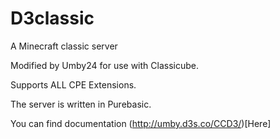 D3classic
=========

A Minecraft classic server

Modified by Umby24 for use with Classicube.


Supports ALL CPE Extensions.

The server is written in Purebasic.

You can find documentation (http://umby.d3s.co/CCD3/)[Here]